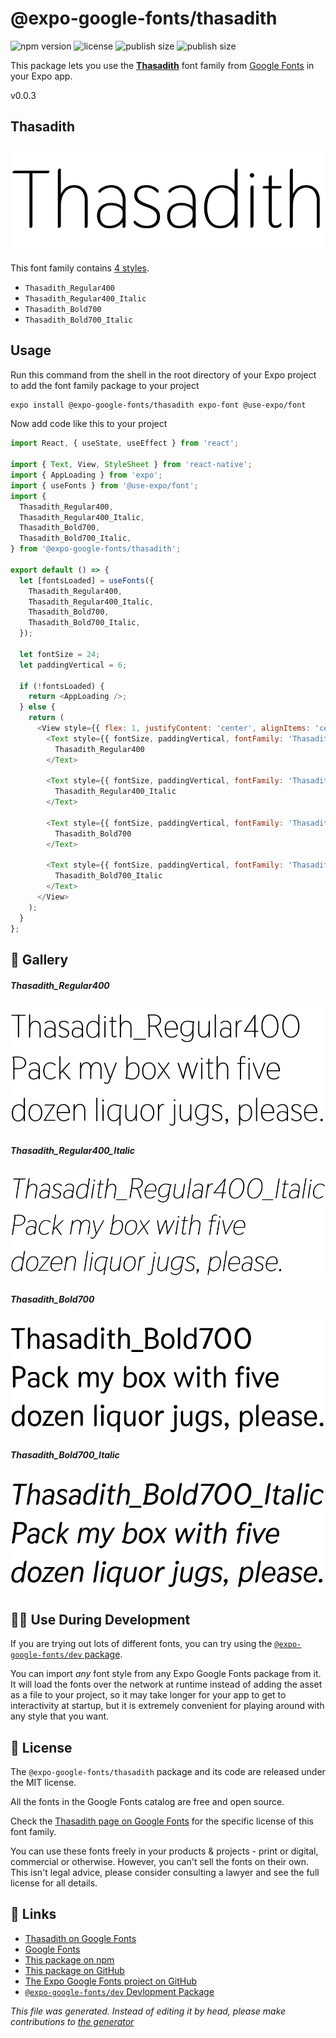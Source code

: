 # @expo-google-fonts/thasadith

![npm version](https://flat.badgen.net/npm/v/@expo-google-fonts/thasadith)
![license](https://flat.badgen.net/github/license/expo/google-fonts)
![publish size](https://flat.badgen.net/packagephobia/install/@expo-google-fonts/thasadith)
![publish size](https://flat.badgen.net/packagephobia/publish/@expo-google-fonts/thasadith)

This package lets you use the [**Thasadith**](https://fonts.google.com/specimen/Thasadith) font family from [Google Fonts](https://fonts.google.com/) in your Expo app.

v0.0.3

## Thasadith

![Thasadith](./font-family.png)

This font family contains [4 styles](#gallery).

- `Thasadith_Regular400`
- `Thasadith_Regular400_Italic`
- `Thasadith_Bold700`
- `Thasadith_Bold700_Italic`

## Usage

Run this command from the shell in the root directory of your Expo project to add the font family package to your project
```sh
expo install @expo-google-fonts/thasadith expo-font @use-expo/font
```

Now add code like this to your project
```js
import React, { useState, useEffect } from 'react';

import { Text, View, StyleSheet } from 'react-native';
import { AppLoading } from 'expo';
import { useFonts } from '@use-expo/font';
import {
  Thasadith_Regular400,
  Thasadith_Regular400_Italic,
  Thasadith_Bold700,
  Thasadith_Bold700_Italic,
} from '@expo-google-fonts/thasadith';

export default () => {
  let [fontsLoaded] = useFonts({
    Thasadith_Regular400,
    Thasadith_Regular400_Italic,
    Thasadith_Bold700,
    Thasadith_Bold700_Italic,
  });

  let fontSize = 24;
  let paddingVertical = 6;

  if (!fontsLoaded) {
    return <AppLoading />;
  } else {
    return (
      <View style={{ flex: 1, justifyContent: 'center', alignItems: 'center' }}>
        <Text style={{ fontSize, paddingVertical, fontFamily: 'Thasadith_Regular400' }}>
          Thasadith_Regular400
        </Text>

        <Text style={{ fontSize, paddingVertical, fontFamily: 'Thasadith_Regular400_Italic' }}>
          Thasadith_Regular400_Italic
        </Text>

        <Text style={{ fontSize, paddingVertical, fontFamily: 'Thasadith_Bold700' }}>
          Thasadith_Bold700
        </Text>

        <Text style={{ fontSize, paddingVertical, fontFamily: 'Thasadith_Bold700_Italic' }}>
          Thasadith_Bold700_Italic
        </Text>
      </View>
    );
  }
};

```

## 🔡 Gallery

##### Thasadith_Regular400
![Thasadith_Regular400](./b9b28f00da26a27f2be523c47e0404d6bad035dead548d2418197cd755cc3ac5.ttf.png)

##### Thasadith_Regular400_Italic
![Thasadith_Regular400_Italic](./6c61662859aba973376a911040a9d141a67b1fa741ad54150e2bca1ec179e824.ttf.png)

##### Thasadith_Bold700
![Thasadith_Bold700](./45b2059a66559645a04c064051f3e3d8f18c0e883aab89bae7fff6d05ad0043b.ttf.png)

##### Thasadith_Bold700_Italic
![Thasadith_Bold700_Italic](./758c9bca5f80c1e919aa4821259cd1a773692ab770622c36f688ea4c8524b0ae.ttf.png)


## 👩‍💻 Use During Development

If you are trying out lots of different fonts, you can try using the [`@expo-google-fonts/dev` package](https://github.com/expo/google-fonts/tree/master/font-packages/dev#readme).

You can import *any* font style from any Expo Google Fonts package from it. It will load the fonts
over the network at runtime instead of adding the asset as a file to your project, so it may take longer
for your app to get to interactivity at startup, but it is extremely convenient
for playing around with any style that you want.

## 📖 License

The `@expo-google-fonts/thasadith` package and its code are released under the MIT license.

All the fonts in the Google Fonts catalog are free and open source.

Check the [Thasadith page on Google Fonts](https://fonts.google.com/specimen/Thasadith) for the specific license of this font family.

You can use these fonts freely in your products & projects - print or digital, commercial or otherwise. However, you can't sell the fonts on their own. This isn't legal advice, please consider consulting a lawyer and see the full license for all details.

## 🔗 Links

- [Thasadith on Google Fonts](https://fonts.google.com/specimen/Thasadith)
- [Google Fonts](https://fonts.google.com/)
- [This package on npm](https://www.npmjs.com/package/@expo-google-fonts/thasadith)
- [This package on GitHub](https://github.com/expo/google-fonts/tree/master/font-packages/thasadith)
- [The Expo Google Fonts project on GitHub](https://github.com/expo/google-fonts)
- [`@expo-google-fonts/dev` Devlopment Package](https://github.com/expo/google-fonts/tree/master/font-packages/dev)


*This file was generated. Instead of editing it by head, please make contributions to [the generator](https://github.com/expo/google-fonts/tree/master/packages/generator)*
